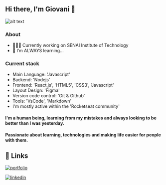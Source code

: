 ## Hi there, I'm Giovani 👋

![alt text](https://media.licdn.com/dms/image/C4D16AQGsOj4mNybRjA/profile-displaybackgroundimage-shrink_350_1400/0/1668187103702?e=1680134400&v=beta&t=yii_O9lUUp1RVqVnr_kELbZgQ7bdXyCP61ieeiwaoE0)

### About
- 🧑🏽‍💻 Currently working on SENAI Institute of Technology
- 🚀 I’m ALWAYS learning...

### Current stack
- Main Language: 'Javascript'
- Backend: 'Nodejs'
- Frontend: 'React.js', 'HTML5', 'CSS3', 'Javascript'
- Layout Design: 'Figma'
- Version code control: 'Git & Github'
- Tools: 'VsCode', 'Markdown'
- I'm mostly active within the 'Rocketseat community'

#### I'm a human being, learning from my mistakes and always looking to be better than I was yesterday.

#### Passionate about learning, technologies and making life easier for people with them.

## 🔗 Links
[![portfolio](https://img.shields.io/badge/my_portfolio-000?style=for-the-badge&logo=ko-fi&logoColor=white)](https://drive.google.com/file/d/1M4Asf_qqrpB8wEciuCw6dqB4bcdam-Hl/view?usp=sharing)

[![linkedin](https://img.shields.io/badge/linkedin-0A66C2?style=for-the-badge&logo=linkedin&logoColor=white)](https://www.linkedin.com/in/giovani-costa-silva-b17b72171/)
